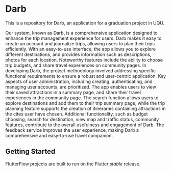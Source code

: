 # Darb

This is a repository for Darb, an application for a graduation project in UQU.

Our system, known as Darb, is a comprehensive application designed to enhance the trip management experience for users. Darb makes it easy to create an account and journalize trips, allowing users to plan their trips efficiently. With an easy-to-use interface, the app allows you to explore different destinations, and provides information such as descriptions, photos for each location. Noteworthy features include the ability to choose trip budgets, and share travel experiences on community pages. In developing Darb, the project methodology involved addressing specific functional requirements to ensure a robust and user-centric application. Key aspects of user administration, including creating, authenticating, and managing user accounts, are prioritized. The app enables users to view their saved attractions in a summary page, and share their travel experiences in the community page. The search function allows users to explore destinations and add them to their trip summary page, while the trip planning feature supports the creation of itineraries containing attractions in the cites user have chosen. Additional functionality, such as budget choosing, search for destination, view map and traffic status, community features, contribute to the overall usefulness and engagement of Darb. The feedback service improves the user experience, making Darb a comprehensive and easy-to-use travel companion.
## Getting Started

FlutterFlow projects are built to run on the Flutter _stable_ release.
